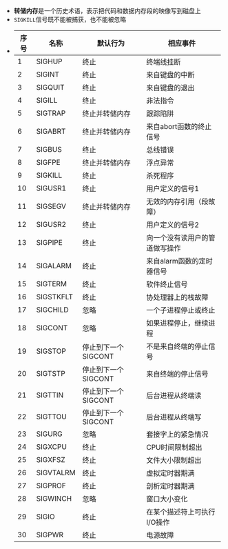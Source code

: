 - **转储内存**是一个历史术语，表示把代码和数据内存段的映像写到磁盘上
- `SIGKILL`信号既不能被捕获，也不能被忽略
- | 序号 | 名称      | 默认行为            | 相应事件                       |
  | ---- | --------- | ------------------- | ------------------------------ |
  | 1    | SIGHUP    | 终止                | 终端线挂断                     |
  | 2    | SIGINT    | 终止                | 来自键盘的中断                 |
  | 3    | SIGQUIT   | 终止                | 来自键盘的退出                 |
  | 4    | SIGILL    | 终止                | 非法指令                       |
  | 5    | SIGTRAP   | 终止并转储内存      | 跟踪陷阱                       |
  | 6    | SIGABRT   | 终止并转储内存      | 来自abort函数的终止信号        |
  | 7    | SIGBUS    | 终止                | 总线错误                       |
  | 8    | SIGFPE    | 终止并转储内存      | 浮点异常                       |
  | 9    | SIGKILL   | 终止                | 杀死程序                       |
  | 10   | SIGUSR1   | 终止                | 用户定义的信号1                |
  | 11   | SIGSEGV   | 终止并转储内存      | 无效的内存引用（段故障）       |
  | 12   | SIGUSR2   | 终止                | 用户定义的信号2                |
  | 13   | SIGPIPE   | 终止                | 向一个没有读用户的管道做写操作 |
  | 14   | SIGALARM  | 终止                | 来自alarm函数的定时器信号      |
  | 15   | SIGTERM   | 终止                | 软件终止信号                   |
  | 16   | SIGSTKFLT | 终止                | 协处理器上的栈故障             |
  | 17   | SIGCHILD  | 忽略                | 一个子进程停止或终止           |
  | 18   | SIGCONT   | 忽略                | 如果进程停止，继续进程         |
  | 19   | SIGSTOP   | 停止到下一个SIGCONT | 不是来自终端的停止信号         |
  | 20   | SIGTSTP   | 停止到下一个SIGCONT | 来自终端的停止信号             |
  | 21   | SIGTTIN   | 停止到下一个SIGCONT | 后台进程从终端读               |
  | 22   | SIGTTOU   | 停止到下一个SIGCONT | 后台进程从终端写               |
  | 23   | SIGURG    | 忽略                | 套接字上的紧急情况             |
  | 24   | SIGXCPU   | 终止                | CPU时间限制超出                |
  | 25   | SIGXFSZ   | 终止                | 文件大小限制超出               |
  | 26   | SIGVTALRM | 终止                | 虚拟定时器期满                 |
  | 27   | SIGPROF   | 终止                | 剖析定时器期满                 |
  | 28   | SIGWINCH  | 忽略                | 窗口大小变化                   |
  | 29   | SIGIO     | 终止                | 在某个描述符上可执行I/O操作    |
  | 30   | SIGPWR    | 终止                | 电源故障                       |